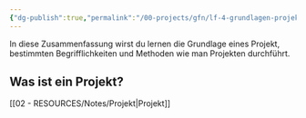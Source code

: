```yaml
---
{"dg-publish":true,"permalink":"/00-projects/gfn/lf-4-grundlagen-projektmanagement/","tags":["gfn","inProgress","LF4","publish"],"noteIcon":"","updated":"2024-06-11T14:59:09.746+02:00"}
---
```


In diese Zusammenfassung wirst du lernen die Grundlage eines Projekt, bestimmten Begrifflichkeiten und Methoden wie man Projekten durchführt.
## Was ist ein Projekt?
[[02 - RESOURCES/Notes/Projekt\|Projekt]]